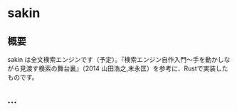 # sakin
## 概要
sakin は全文検索エンジンです（予定）。『検索エンジン自作入門～手を動かしながら見渡す検索の舞台裏』（2014 山田浩之,末永匡）を参考に、Rustで実装したものです。

## ...